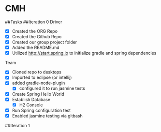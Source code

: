# CMH

##Tasks
##Iteration 0
Driver
- [x] Created the ORG Repo
- [x] Created the Github Repo
- [x] Created our group project folder
- [x] Added the README.md
- [x] Utilized http://start.spring.io to initialize gradle and spring dependencies

Team
- [x] Cloned repo to desktops
- [x] Imported to eclipse (or intellij)
- [x] added gradle-node-plugin
    - [x] configured it to run jasmine tests
- [x] Create Spring Hello World
- [x] Establish Database
	- [x] H2 Console
- [x] Run Spring configuration test
- [x] Enabled jasmine testing via gitbash

##Iteration 1